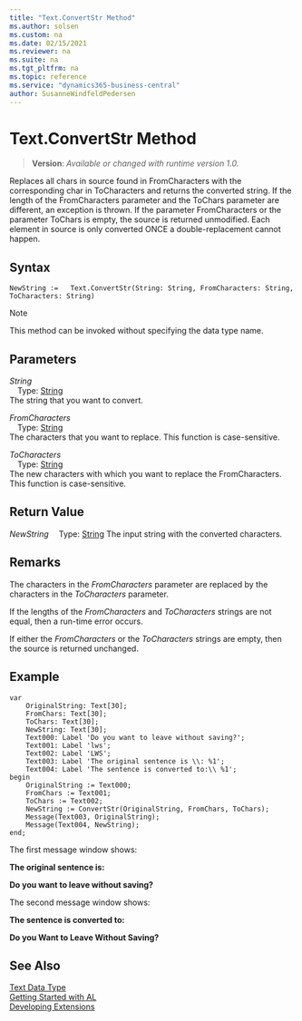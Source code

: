 ```yaml
---
title: "Text.ConvertStr Method"
ms.author: solsen
ms.custom: na
ms.date: 02/15/2021
ms.reviewer: na
ms.suite: na
ms.tgt_pltfrm: na
ms.topic: reference
ms.service: "dynamics365-business-central"
author: SusanneWindfeldPedersen
---
```

[//]: # (START>DO_NOT_EDIT)
[//]: # (IMPORTANT:Do not edit any of the content between here and the END>DO_NOT_EDIT.)
[//]: # (Any modifications should be made in the .xml files in the ModernDev repo.)
# Text.ConvertStr Method
> **Version**: _Available or changed with runtime version 1.0._

Replaces all chars in source found in FromCharacters with the corresponding char in ToCharacters and returns the converted string. If the length of the FromCharacters parameter and the ToChars parameter are different, an exception is thrown. If the parameter FromCharacters or the parameter ToChars is empty, the source is returned unmodified. Each element in source is only converted ONCE a double-replacement cannot happen.


## Syntax
```
NewString :=   Text.ConvertStr(String: String, FromCharacters: String, ToCharacters: String)
```
> [!NOTE]
> This method can be invoked without specifying the data type name.
## Parameters
*String*  
&emsp;Type: [String](../string/string-data-type.md)  
The string that you want to convert.
        
*FromCharacters*  
&emsp;Type: [String](../string/string-data-type.md)  
The characters that you want to replace. This function is case-sensitive.
        
*ToCharacters*  
&emsp;Type: [String](../string/string-data-type.md)  
The new characters with which you want to replace the FromCharacters. This function is case-sensitive.  


## Return Value
*NewString*
&emsp;Type: [String](../string/string-data-type.md)
The input string with the converted characters.


[//]: # (IMPORTANT: END>DO_NOT_EDIT)

## Remarks  
 The characters in the *FromCharacters* parameter are replaced by the characters in the *ToCharacters* parameter.  
  
 If the lengths of the *FromCharacters* and *ToCharacters* strings are not equal, then a run-time error occurs.  
  
 If either the *FromCharacters* or the *ToCharacters* strings are empty, then the source is returned unchanged.  
  
## Example  

```al
var
    OriginalString: Text[30];
    FromChars: Text[30];
    ToChars: Text[30];
    NewString: Text[30];
    Text000: Label 'Do you want to leave without saving?';
    Text001: Label 'lws';
    Text002: Label 'LWS';
    Text003: Label 'The original sentence is \\: %1';
    Text004: Label 'The sentence is converted to:\\ %1';
begin
    OriginalString := Text000;  
    FromChars := Text001;  
    ToChars := Text002;   
    NewString := ConvertStr(OriginalString, FromChars, ToChars);  
    Message(Text003, OriginalString);  
    Message(Text004, NewString);  
end;
```  
  
 The first message window shows:  
  
 **The original sentence is:**  
  
 **Do you want to leave without saving?**  
  
 The second message window shows:  
  
 **The sentence is converted to:**  
  
 **Do you Want to Leave Without Saving?**  
  

## See Also
[Text Data Type](text-data-type.md)  
[Getting Started with AL](../../devenv-get-started.md)  
[Developing Extensions](../../devenv-dev-overview.md)